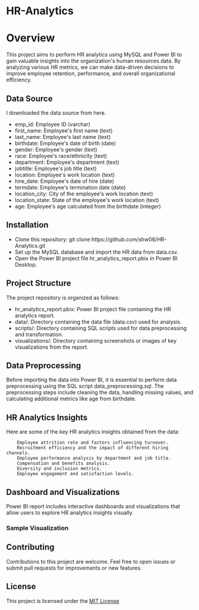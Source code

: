 # HR-Analytics

<h1>Overview</h1>
<p>This project aims to perform HR analytics using MySQL and Power BI to gain valuable insights into the organization's human resources data. By analyzing various HR metrics, we can make data-driven decisions to improve employee retention, performance, and overall organizational efficiency.</p>

<h2>Data Source</h2>

I downloaded the data source from here.
    <ul>
        <li>emp_id: Employee ID (varchar)</li>
        <li>first_name: Employee's first name (text)</li>
        <li>last_name: Employee's last name (text)</li>
        <li>birthdate: Employee's date of birth (date)</li>
        <li>gender: Employee's gender (text)</li>
        <li>race: Employee's race/ethnicity (text)</li>
        <li>department: Employee's department (text)</li>
        <li>jobtitle: Employee's job title (text)</li>
        <li>location: Employee's work location (text)</li>
        <li>hire_date: Employee's date of hire (date)</li>
        <li>termdate: Employee's termination date (date)</li>
        <li>location_city: City of the employee's work location (text)</li>
        <li>location_state: State of the employee's work location (text)</li>
        <li>age: Employee's age calculated from the birthdate (integer)</li>
    </ul>

<h2>Installation</h2>
    <ul>
        <li>Clone this repository: git clone https://github.com/shw06/HR-Analytics.git</li>
        <li>Set up the MySQL database and import the HR data from data.csv.</li>
        <li>Open the Power BI project file hr_analytics_report.pbix in Power BI Desktop.</li>
    </ul>

<h2>Project Structure</h2>
    <p>The project repository is organized as follows:</p>
    <ul>
        <li>hr_analytics_report.pbix: Power BI project file containing the HR analytics report.</li>
        <li>data/: Directory containing the data file (data.csv) used for analysis.</li>
        <li>scripts/: Directory containing SQL scripts used for data preprocessing and transformation.</li>
        <li>visualizations/: Directory containing screenshots or images of key visualizations from the report.</li>
    </ul>

<h2>Data Preprocessing</h2>
    <p>Before importing the data into Power BI, it is essential to perform data preprocessing using the SQL script data_preprocessing.sql. 
        The preprocessing steps include cleaning the data, handling missing values, and calculating additional metrics like age from birthdate.</p>

<h2>HR Analytics Insights</h2>   
        Here are some of the key HR analytics insights obtained from the data:
        
        Employee attrition rate and factors influencing turnover.
        Recruitment efficiency and the impact of different hiring channels.
        Employee performance analysis by department and job title.
        Compensation and benefits analysis.
        Diversity and inclusion metrics.
        Employee engagement and satisfaction levels.

        
<h2>Dashboard and Visualizations</h2>
    <p>Power BI report includes interactive dashboards and visualizations that allow users to explore HR analytics insights visually.</p> 
        
<h3>Sample Visualization</h3>  
        
<h2>Contributing</h2>
    <p>Contributions to this project are welcome. Feel free to open issues or submit pull requests for improvements or new features.</p>
        
        
<h2>License</h2>
    <p>This project is licensed under the <a href="">MIT License</a> </p>